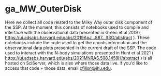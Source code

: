 # ga_MW_OuterDisk

Here we collect all code related to the Milky Way outer disk component of the SSP. At the moment, this consists of notebooks used to compile and interface
with the observational data presented in Green et al 2019 ( https://ui.adsabs.harvard.edu/abs/2019ApJ...887...93G/abstract ). These notebooks include the
code used to get the counts information and the observational data plots presented in the current draft of the SSP. The code used to interact with the 
N-body simulations presented in Hunt et al 2021 ( https://ui.adsabs.harvard.edu/abs/2021MNRAS.508.1459H/abstract ) is all hosted on SciServer, which is 
also where those data live. If you'd like to access that code + those data, email cfilion@jhu.edu. 
